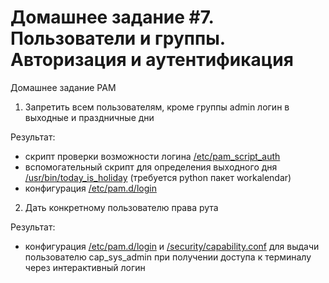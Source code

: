 # Домашнее задание #7. Пользователи и группы. Авторизация и аутентификация 

Домашнее задание
PAM
1. Запретить всем пользователям, кроме группы admin логин в выходные и праздничные дни

Результат:
- скрипт проверки возможности логина [/etc/pam_script_auth](holiday_denial/etc/pam_script_auth)
- вспомогательный скрипт для определения выходного дня [/usr/bin/today_is_holiday](holiday_denial/usr/bin/today_is_holiday)
(требуется python пакет workalendar)
- конфигурация [/etc/pam.d/login](holiday_denial/etc/pam.d/login)

2. Дать конкретному пользователю права рута

Результат:
- конфигурация [/etc/pam.d/login](cap_sys_admin/etc/pam.d/login) и 
[/security/capability.conf](cap_sys_admin/security/capability.conf) для выдачи пользователю cap_sys_admin 
при получении доступа к терминалу через интерактивный логин 
